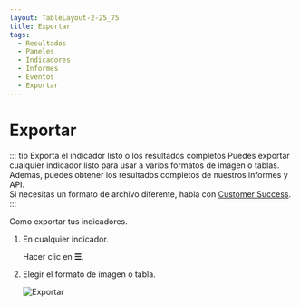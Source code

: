```yaml
---
layout: TableLayout-2-25_75
title: Exportar
tags:
  - Resultados
  - Paneles
  - Indicadores
  - Informes
  - Eventos
  - Exportar
---
```

# Exportar

::: tip Exporta el indicador listo o los resultados completos
Puedes exportar cualquier indicador listo para usar a varios formatos de imagen o tablas.<br>
Además, puedes obtener los resultados completos de nuestros informes y API.<br>
Si necesitas un formato de archivo diferente, habla con [Customer Success](mailto:cs@phishx.io).
:::

Como exportar tus indicadores.

1. En cualquier indicador.

   Hacer clic en **☰**.

2. Elegir el formato de imagen o tabla.

   ![Exportar](https://cdn.phishx.io/phishx-docs/images/phishx_results_dashboard_main_05_kpi_export.webp)
